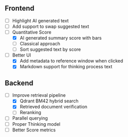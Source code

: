 ## Frontend
- [ ] Highlight AI generated text
- [ ] Add support to swap suggested text
- [ ] Quantitative Score
  - [x] AI generated summary score with bars
  - [ ] Classical approach
  - [ ] Sort suggested text by score
- [ ] Better UI
  - [x] Add metadata to reference window when clicked
  - [x] Markdown support for thinking process text
## Backend
- [ ] Improve retrieval pipeline
  - [x] Qdrant BM42 hybrid search
  - [x] Retrieved document verification
  - [ ] Reranking
- [ ] Parallel querying
- [ ] Proper Thinking model
- [ ] Better Score metrics